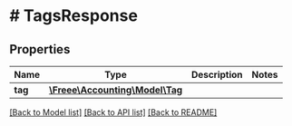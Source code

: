 # # TagsResponse

## Properties

Name | Type | Description | Notes
------------ | ------------- | ------------- | -------------
**tag** | [**\Freee\Accounting\Model\Tag**](Tag.md) |  | 

[[Back to Model list]](../../README.md#documentation-for-models) [[Back to API list]](../../README.md#documentation-for-api-endpoints) [[Back to README]](../../README.md)


